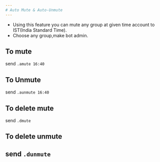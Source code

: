 ```yaml
---
# Auto Mute & Auto-Unmute
---
```


- Using this feature you can mute any group at given time account to IST(India Standard Time).
- Choose any group,make bot admin.
## To mute
 send ```.amute 16:40```
## To Unmute
 send ```.aunmute 16:40```
## To delete mute
send ```.dmute```
## To delete unmute
send ```.dunmute```
---
